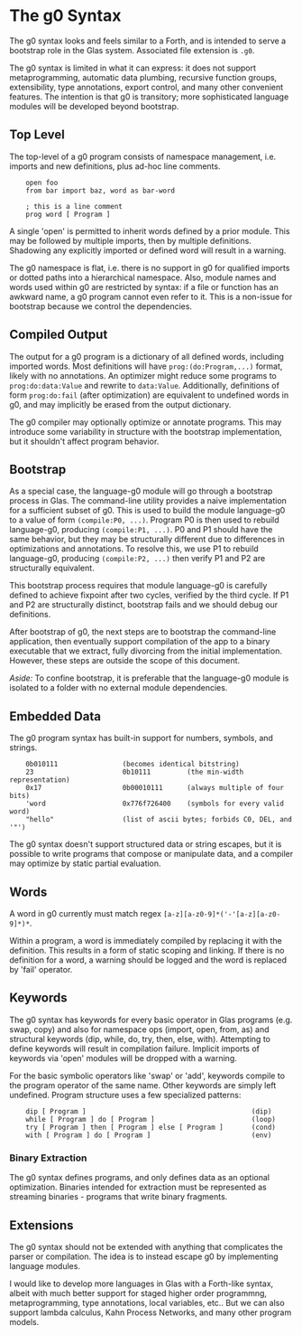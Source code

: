 # The g0 Syntax

The g0 syntax looks and feels similar to a Forth, and is intended to serve a bootstrap role in the Glas system. Associated file extension is `.g0`. 

The g0 syntax is limited in what it can express: it does not support metaprogramming, automatic data plumbing, recursive function groups, extensibility, type annotations, export control, and many other convenient features. The intention is that g0 is transitory; more sophisticated language modules will be developed beyond bootstrap.

## Top Level

The top-level of a g0 program consists of namespace management, i.e. imports and new definitions, plus ad-hoc  line comments.

        open foo
        from bar import baz, word as bar-word

        ; this is a line comment
        prog word [ Program ]

A single 'open' is permitted to inherit words defined by a prior module. This may be followed by multiple imports, then by multiple definitions. Shadowing any explicitly imported or defined word will result in a warning.

The g0 namespace is flat, i.e. there is no support in g0 for qualified imports or dotted paths into a hierarchical namespace. Also, module names and words used within g0 are restricted by syntax: if a file or function has an awkward name, a g0 program cannot even refer to it. This is a non-issue for bootstrap because we control the dependencies.

## Compiled Output

The output for a g0 program is a dictionary of all defined words, including imported words. Most definitions will have `prog:(do:Program,...)` format, likely with no annotations. An optimizer might reduce some programs to `prog:do:data:Value` and rewrite to `data:Value`. Additionally, definitions of form `prog:do:fail` (after optimization) are equivalent to undefined words in g0, and may implicitly be erased from the output dictionary.

The g0 compiler may optionally optimize or annotate programs. This may introduce some variability in structure with the bootstrap implementation, but it shouldn't affect program behavior.

## Bootstrap 

As a special case, the language-g0 module will go through a bootstrap process in Glas. The command-line utility provides a naive implementation for a sufficient subset of g0. This is used to build the module language-g0 to a value of form `(compile:P0, ...)`. Program P0 is then used to rebuild language-g0, producing `(compile:P1, ...)`. P0 and P1 should have the same behavior, but they may be structurally different due to differences in optimizations and annotations. To resolve this, we use P1 to rebuild language-g0, producing `(compile:P2, ...)` then verify P1 and P2 are structurally equivalent.

This bootstrap process requires that module language-g0 is carefully defined to achieve fixpoint after two cycles, verified by the third cycle. If P1 and P2 are structurally distinct, bootstrap fails and we should debug our definitions.

After bootstrap of g0, the next steps are to bootstrap the command-line application, then eventually support compilation of the app to a binary executable that we extract, fully divorcing from the initial implementation. However, these steps are outside the scope of this document.

*Aside:* To confine bootstrap, it is preferable that the language-g0 module is isolated to a folder with no external module dependencies. 

## Embedded Data

The g0 program syntax has built-in support for numbers, symbols, and strings. 

        0b010111                (becomes identical bitstring)
        23                      0b10111         (the min-width representation)
        0x17                    0b00010111      (always multiple of four bits)
        'word                   0x776f726400    (symbols for every valid word)
        "hello"                 (list of ascii bytes; forbids C0, DEL, and '"')

The g0 syntax doesn't support structured data or string escapes, but it is possible to write programs that compose or manipulate data, and a compiler may optimize by static partial evaluation.

## Words

A word in g0 currently must match regex `[a-z][a-z0-9]*('-'[a-z][a-z0-9]*)*`. 

Within a program, a word is immediately compiled by replacing it with the definition. This results in a form of static scoping and linking. If there is no definition for a word, a warning should be logged and the word is replaced by 'fail' operator.

## Keywords

The g0 syntax has keywords for every basic operator in Glas programs (e.g. swap, copy) and also for namespace ops (import, open, from, as) and structural keywords (dip, while, do, try, then, else, with). Attempting to define keywords will result in compilation failure. Implicit imports of keywords via 'open' modules will be dropped with a warning.

For the basic symbolic operators like 'swap' or 'add', keywords compile to the program operator of the same name. Other keywords are simply left undefined. Program structure uses a few specialized patterns:

        dip [ Program ]                                         (dip)
        while [ Program ] do [ Program ]                        (loop)
        try [ Program ] then [ Program ] else [ Program ]       (cond)
        with [ Program ] do [ Program ]                         (env)

### Binary Extraction

The g0 syntax defines programs, and only defines data as an optional optimization. Binaries intended for extraction must be represented as streaming binaries - programs that write binary fragments.

## Extensions

The g0 syntax should not be extended with anything that complicates the parser or compilation. The idea is to instead escape g0 by implementing language modules.

I would like to develop more languages in Glas with a Forth-like syntax, albeit with much better support for staged higher order programmng, metaprogramming, type annotations, local variables, etc.. But we can also support lambda calculus, Kahn Process Networks, and many other program models.

